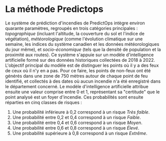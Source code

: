 # La méthode Predictops

Le système de prédiction d'incendies de PredictOps intègre environ quarante paramètres, regroupés en trois catégories principales : *topographique* (incluant l'altitude, la couverture du sol et l'indice de végétation), *météorologique* (comme l'évolution climatique sur une semaine, les indices du système canadien et les données météorologiques du jour même), et *socio-économique* (tels que la densité de population et la proximité aux routes). Ce système s'appuie sur un modèle d'intelligence artificielle formé sur des données historiques collectées de 2018 à 2022. L'objectif principal du modèle est de distinguer les points où il y a des feux de ceux où il n'y en a pas. Pour ce faire, les points de non-feux ont été générés dans une zone de 750 mètres autour de chaque point de feu identifié, et collectés à des dates où aucun incendie n'a été enregistré dans le département concerné. Le modèle d'intelligence artificielle attribue ensuite une valeur comprise entre 0 et 1, représentant sa "certitude" que le point analysé est un foyer d'incendie. Ces probabilités sont ensuite réparties en cinq classes de risques :

1. Une probabilité inférieure à 0,2 correspond à un risque *Très faible*.
2. Une probabilité entre 0,2 et 0,4 correspond à un risque *Faible*.
3. Une probabilité entre 0,4 et 0,6 correspond à un risque *Moyen*.
4. Une probabilité entre 0,6 et 0,8 correspond à un risque *Élevé*.
5. Une probabilité supérieure à 0,8 correspond à un risque *Extrême*.

